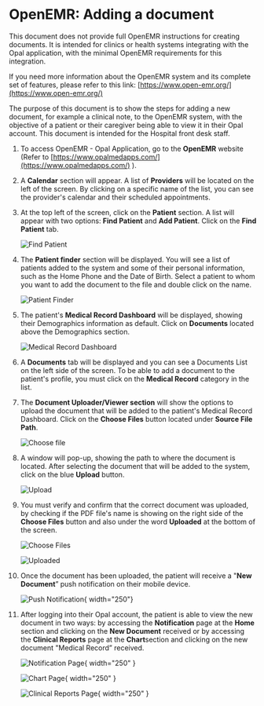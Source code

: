 <!--
SPDX-FileCopyrightText: Copyright (C) 2025 Opal Health Informatics Group at the Research Institute of the McGill University Health Centre <john.kildea@mcgill.ca>

SPDX-License-Identifier: CC-BY-SA-4.0
-->

# OpenEMR: Adding a document

This document does not provide full OpenEMR instructions for creating documents. It is intended for clinics or health systems integrating with the Opal application, with the minimal OpenEMR requirements for this integration.

If you need more information about the OpenEMR system and its complete set of features, please refer to this link: [https://www.open-emr.org/](https://www.open-emr.org/)

The purpose of this document is to show the steps for adding a new document, for example a clinical note, to the OpenEMR system, with the objective of a patient or their caregiver being able to view it in their Opal account. This document is intended for the Hospital front desk staff.

1. To access OpenEMR - Opal Application, go to the **OpenEMR** website (Refer to [https://www.opalmedapps.com/](https://www.opalmedapps.com/) ).

1. A **Calendar** section will appear. A list of **Providers** will be located on the left of the screen. By clicking on a specific name of the list, you can see the provider's calendar and their scheduled appointments.

1. At the top left of the screen, click on the **Patient** section. A list will appear with two options: **Find Patient** and **Add Patient**. Click on the **Find Patient** tab.

    ![Find Patient](images/1_OpenEMR_FindPatient.png)

1. The **Patient finder** section will be displayed. You will see a list of patients added to the system and some of their personal information, such as the Home Phone and the Date of Birth. Select a patient to whom you want to add the document to the file and double click on the name.

    ![Patient Finder](images/2_OpenEMR_PatientFinder_list.png)

1. The patient's **Medical Record Dashboard** will be displayed, showing their Demographics information as default. Click on **Documents** located above the Demographics section.

    ![Medical Record Dashboard](images/3_OpenEMR_PatienDashboard.png)

1. A **Documents** tab will be displayed and you can see a Documents List on the left side of the screen. To be able to add a document to the patient's profile, you must click on the **Medical Record** category in the list.

1. The **Document Uploader/Viewer section** will show the options to upload the document that will be added to the patient's Medical Record Dashboard. Click on the **Choose Files** button located under **Source File Path**.

    ![Choose file](images/4_OpenEMR_DocumentsTab_DocListDocUploader.png)

1. A window will pop-up, showing the path to where the document is located. After selecting the document that will be added to the system, click on the blue **Upload** button.

    ![Upload](images/5_OpenEMR_DocumentsTab_DocUploader_Files.png)

1. You must verify and confirm that the correct document was uploaded, by checking if the PDF file's name is showing on the right side of the **Choose Files** button and also under the word **Uploaded** at the bottom of the screen.

    ![Choose Files](images/6_OpenEMR_DocumentsTab_DocUploader_FileUploaded.png)

    ![Uploaded](images/7_OpenEMR_DocumentsTab_FileUploaded.png)

1. Once the document has been uploaded, the patient will receive a "**New Document**” push notification on their mobile device.

    ![Push Notification](images/8_PushNotification_NewDoc.jpg){ width="250"}

1. After logging into their Opal account, the patient is able to view the new document in two ways: by accessing the **Notification** page at the **Home** section and clicking on the **New Document** received or by accessing the **Clinical Reports** page at the **Chart**section and clicking on the new document "Medical Record” received.

    ![Notification Page](images/9_OpalApp_NotificationSection_NewDoc.jpg){ width="250" }

    ![Chart Page](images/10_OpalApp_Chart_ClinicalReport.jpg){ width="250" }

    ![Clinical Reports Page](images/11_OpalApp_ClinicalReportSection.jpg){ width="250" }

